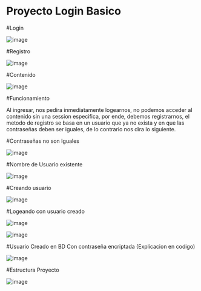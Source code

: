 # Proyecto Login Basico

#Login

![image](https://user-images.githubusercontent.com/96928749/156461116-8d6a146a-2316-4224-8fde-9f3e5124611f.png)

#Registro

![image](https://user-images.githubusercontent.com/96928749/156461191-7f58e79c-0346-4667-8578-674ef350c4b3.png)

#Contenido

![image](https://user-images.githubusercontent.com/96928749/156461234-dbb94972-8098-47c2-af9d-06ee9c1cd4a6.png)

#Funcionamiento

Al ingresar, nos pedira inmediatamente logearnos, no podemos acceder al contenido sin una session especifica, por ende, debemos registrarnos,
el metodo de registro se basa en un usuario que ya no exista y en que las contraseñas deben ser iguales, de lo contrario nos dira lo siguiente.

#Contraseñas no son Iguales

![image](https://user-images.githubusercontent.com/96928749/156461383-2a23ad12-0c8b-479f-899d-a490a2f303dc.png)

#Nombre de Usuario existente

![image](https://user-images.githubusercontent.com/96928749/156461437-5dbab42a-3199-4c0e-9189-25a3ab80b57e.png)

#Creando usuario

![image](https://user-images.githubusercontent.com/96928749/156461488-efeb592e-86b1-45da-872c-aaf04da60318.png)

#Logeando con usuario creado

![image](https://user-images.githubusercontent.com/96928749/156461565-f33b9036-bf36-42d9-8d24-c4858fb25566.png)

![image](https://user-images.githubusercontent.com/96928749/156461610-48d6d651-bdd0-4a24-b7f6-c89ea36852a5.png)

#Usuario Creado en BD Con contraseña encriptada (Explicacion en codigo)

![image](https://user-images.githubusercontent.com/96928749/156461701-64017bb4-4070-41df-9ed2-414e37547095.png)

#Estructura Proyecto

![image](https://user-images.githubusercontent.com/96928749/156461930-5e10c32f-1959-46ab-99c6-0f357550df57.png)






